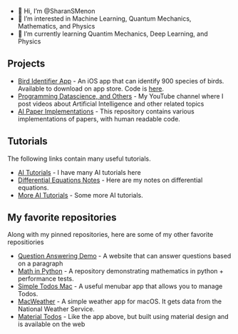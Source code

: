 - 👋 Hi, I’m @SharanSMenon
- 👀 I’m interested in Machine Learning, Quantum Mechanics, Mathematics, and Physics
- 🌱 I’m currently learning Quantim Mechanics, Deep Learning, and Physics

## Projects

- [Bird Identifier App](https://apps.apple.com/us/app/north-american-bird-identifier/id1597162972) - An iOS app that can identify 900 species of birds. Available to download on app store. Code is [here](https://github.com/SharanSMenon/Bird-identifier-iOS).
- [Programming Datascience, and Others](https://www.youtube.com/c/ProgrammingDatascienceandOthers) - My YouTube channel where I post videos about Artificial Intelligence and other related topics
- [AI Paper Implementations](https://github.com/SharanSMenon/ai-paper-implementations) - This repository contains various implementations of papers, with human readable code. 

## Tutorials
The following links contain many useful tutorials.

- [AI Tutorials](https://blog.sharansajivmenon.vercel.app) - I have many AI tutorials here
- [Differential Equations Notes](https://differential-equation-tutorial.vercel.app) - Here are my notes on differential equations.
- [More AI Tutorials](https://brave-lewin-ba468b.netlify.app) - Some more AI tutorials.  

## My favorite repositories

Along with my pinned repositories, here are some of my other favorite repositiories

- [Question Answering Demo](https://github.com/SharanSMenon/question-answering-tfjs) - A website that can answer questions based on a paragraph
- [Math in Python](https://github.com/SharanSMenon/math-in-python) - A repository demonstrating mathematics in python + performance tests.
- [Simple Todos Mac](https://github.com/SharanSMenon/SimpleTodos-Mac) - A useful menubar app that allows you to manage Todos.
- [MacWeather](https://github.com/SharanSMenon/MacWeather) - A simple weather app for macOS. It gets data from the National Weather Service.
- [Material Todos](https://github.com/SharanSMenon/material-todos) - Like the app above, but built using material design and is available on the web

<!---
SharanSMenon/SharanSMenon is a ✨ special ✨ repository because its `README.md` (this file) appears on your GitHub profile.
You can click the Preview link to take a look at your changes.
--->

